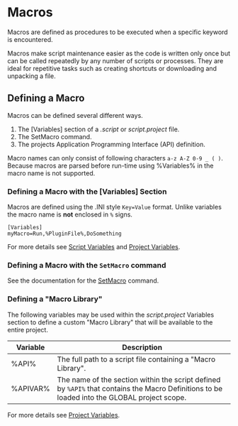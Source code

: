 # Macros

Macros are defined as procedures to be executed when a specific keyword is encountered.

Macros make script maintenance easier as the code is written only once but can be called repeatedly by any number of scripts or processes. They are ideal for repetitive tasks such as creating shortcuts or downloading and unpacking a file.

## Defining a Macro

Macros can be defined several different ways.

1. The [Variables] section of a _.script_ or _script.project_ file.
1. The SetMacro command.
1. The projects Application Programming Interface (API) definition.

Macro names can only consist of following characters `a-z A-Z 0-9 _ ( )`. Because macros are parsed before run-time using %Variables% in the macro name is not supported.

### Defining a Macro with the [Variables] Section

Macros are defined using the .INI style `Key=Value` format. Unlike variables the macro name is **not** enclosed in `%` signs.

```pebakery
[Variables]
myMacro=Run,%PluginFile%,DoSomething
```

For more details see [Script Variables](/Projects/ScriptVariables.md) and [Project Variables](/Projects/ProjectVariables.md).

### Defining a Macro with the `SetMacro` command

See the documentation for the [SetMacro](/Commands/Control/SetMacro.md) command.

### Defining a "Macro Library"

The following variables may be used within the _script.project_ Variables section to define a custom "Macro Library" that will be available to the entire project.

| Variable | Description |
| --- | --- |
| %API% | The full path to a script file containing a "Macro Library". |
| %APIVAR% | The name of the section within the script defined by `%API%` that contains the Macro Definitions to be loaded into the GLOBAL project scope. |

For more details see [Project Variables](/Projects/ProjectVariables.md).